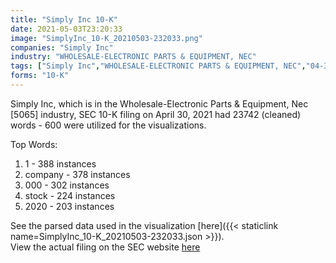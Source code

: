 ```yaml
---
title: "Simply Inc 10-K"
date: 2021-05-03T23:20:33
image: "SimplyInc_10-K_20210503-232033.png"
companies: "Simply Inc"
industry: "WHOLESALE-ELECTRONIC PARTS & EQUIPMENT, NEC"
tags: ["Simply Inc","WHOLESALE-ELECTRONIC PARTS & EQUIPMENT, NEC","04-30-2021","10-K"]
forms: "10-K"
---
```

Simply Inc, which is in the Wholesale-Electronic Parts & Equipment, Nec [5065] industry, SEC 10-K filing on April 30, 2021 had 23742 (cleaned) words - 600 were utilized for the visualizations.

Top Words:
1. 1 - 388 instances
2. company - 378 instances
3. 000 - 302 instances
4. stock - 224 instances
5. 2020 - 203 instances


See the parsed data used in the visualization [here]({{< staticlink name=SimplyInc_10-K_20210503-232033.json >}}).  
View the actual filing on the SEC website [here](https://www.sec.gov/Archives/edgar/data/1274032/0001564590-21-022561.txt)